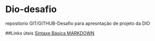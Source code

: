 # Dio-desafio

repositorio GIT/GITHUB-Desafio para apresntação de projeto da DIO

##Links úteis
[Sintaxe Básica MARKDOWN](https://www.markdownguide.org/basic-syntax/)

